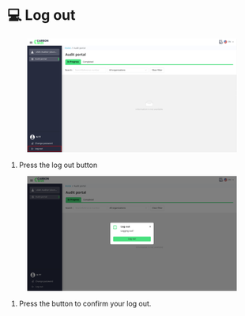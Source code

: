 # 💻 Log out

<figure><img src="../.gitbook/assets/image (4).png" alt=""><figcaption></figcaption></figure>

1. Press the log out button

<figure><img src="../.gitbook/assets/image (6).png" alt=""><figcaption></figcaption></figure>

1. Press the button to confirm your log out.
